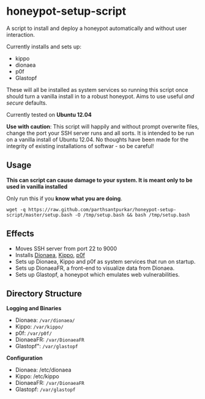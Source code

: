 honeypot-setup-script
=====================

A script to install and deploy a honeypot automatically and without user interaction. 

Currently installs and sets up:

* kippo
* dionaea
* p0f
* Glastopf

These will all be installed as system services so running this script once should turn a vanilla install in to a robust honeypot. Aims to use useful _and secure_ defaults. 

Currently tested on **Ubuntu 12.04**

**Use with caution**: This script will happily and without prompt overwrite files, change the port your SSH server runs and all sorts. It is intended to be run on a vanilla install of Ubuntu 12.04. No thoughts have been made for the integrity of existing installations of softwar - so be careful!

Usage
---------------------
**This can script can cause damage to your system. It is meant only to be used in vanilla installed**

Only run this if you **know what you are doing**.

    wget -q https://raw.github.com/parthsantpurkar/honeypot-setup-script/master/setup.bash -O /tmp/setup.bash && bash /tmp/setup.bash

Effects
---------------------

* Moves SSH server from port 22 to 9000
* Installs [Dionaea](http://dionaea.carnivore.it/), [Kippo](http://code.google.com/p/kippo/), [p0f](http://lcamtuf.coredump.cx/p0f3/#/)
* Sets up Dionaea, Kippo and p0f as system services that run on startup.
* Sets up DionaeaFR, a front-end to visualize data from Dionaea.
* Sets up Glastopf, a honeypot which emulates web vulnerabilities.

Directory Structure
---------------------
**Logging and Binaries**
* Dionaea: `/var/dionaea/`
* Kippo: `/var/kippo/`
* p0f: `/var/p0f/`
* DionaeaFR: `/var/DionaeaFR`
* Glastopf": `/var/glastopf`

**Configuration**
* Dionaea: /etc/dionaea
* Kippo: /etc/kippo
* DionaeaFR: `/var/DionaeaFR`
* Glastopf: `/var/glastopf`
